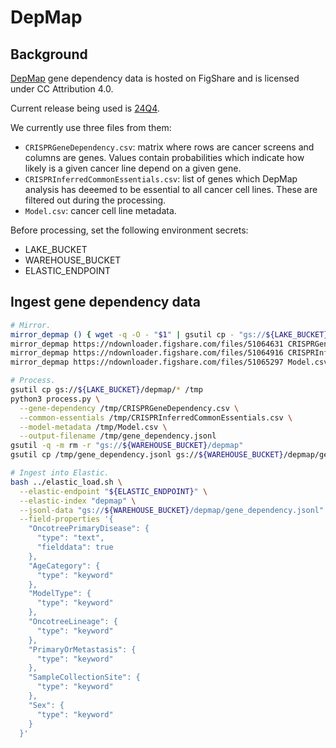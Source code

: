 # DepMap

## Background

[DepMap](https://depmap.org/portal/data_page/?tab=overview) gene dependency data is hosted on FigShare and is licensed under CC Attribution 4.0.

Current release being used is [24Q4](https://plus.figshare.com/articles/dataset/DepMap_24Q4_Public/27993248).

We currently use three files from them:
* `CRISPRGeneDependency.csv`: matrix where rows are cancer screens and columns are genes. Values contain probabilities which indicate how likely is a given cancer line depend on a given gene.
* `CRISPRInferredCommonEssentials.csv`: list of genes which DepMap analysis has deeemed to be essential to all cancer cell lines. These are filtered out during the processing.
* `Model.csv`: cancer cell line metadata.

Before processing, set the following environment secrets:
* LAKE_BUCKET
* WAREHOUSE_BUCKET
* ELASTIC_ENDPOINT

## Ingest gene dependency data

```bash
# Mirror.
mirror_depmap () { wget -q -O - "$1" | gsutil cp - "gs://${LAKE_BUCKET}/depmap/$2"; }
mirror_depmap https://ndownloader.figshare.com/files/51064631 CRISPRGeneDependency.csv
mirror_depmap https://ndownloader.figshare.com/files/51064916 CRISPRInferredCommonEssentials.csv
mirror_depmap https://ndownloader.figshare.com/files/51065297 Model.csv

# Process.
gsutil cp gs://${LAKE_BUCKET}/depmap/* /tmp
python3 process.py \
  --gene-dependency /tmp/CRISPRGeneDependency.csv \
  --common-essentials /tmp/CRISPRInferredCommonEssentials.csv \
  --model-metadata /tmp/Model.csv \
  --output-filename /tmp/gene_dependency.jsonl
gsutil -q -m rm -r "gs://${WAREHOUSE_BUCKET}/depmap"
gsutil cp /tmp/gene_dependency.jsonl gs://${WAREHOUSE_BUCKET}/depmap/gene_dependency.jsonl

# Ingest into Elastic.
bash ../elastic_load.sh \
  --elastic-endpoint "${ELASTIC_ENDPOINT}" \
  --elastic-index "depmap" \
  --jsonl-data "gs://${WAREHOUSE_BUCKET}/depmap/gene_dependency.jsonl" \
  --field-properties '{
    "OncotreePrimaryDisease": {
      "type": "text",
      "fielddata": true
    },
    "AgeCategory": {
      "type": "keyword"
    },
    "ModelType": {
      "type": "keyword"
    },
    "OncotreeLineage": {
      "type": "keyword"
    },
    "PrimaryOrMetastasis": {
      "type": "keyword"
    },
    "SampleCollectionSite": {
      "type": "keyword"
    },
    "Sex": {
      "type": "keyword"
    }
  }'
```
